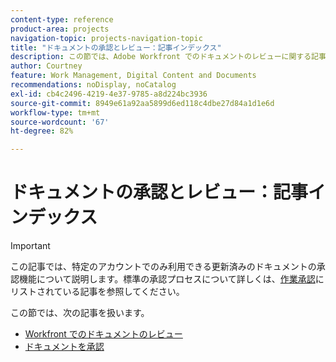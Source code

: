 ```yaml
---
content-type: reference
product-area: projects
navigation-topic: projects-navigation-topic
title: "ドキュメントの承認とレビュー：記事インデックス"
description: この節では、Adobe Workfront でのドキュメントのレビューに関する記事を紹介します。
author: Courtney
feature: Work Management, Digital Content and Documents
recommendations: noDisplay, noCatalog
exl-id: cb4c2496-4219-4e37-9785-a8d224bc3936
source-git-commit: 8949e61a92aa5899d6ed118c4dbe27d84a1d1e6d
workflow-type: tm+mt
source-wordcount: '67'
ht-degree: 82%

---
```


# ドキュメントの承認とレビュー：記事インデックス

>[!IMPORTANT]
>
>この記事では、特定のアカウントでのみ利用できる更新済みのドキュメントの承認機能について説明します。標準の承認プロセスについて詳しくは、[作業承認](/help/quicksilver/review-and-approve-work/manage-approvals/manage-approvals.md)にリストされている記事を参照してください。

この節では、次の記事を扱います。

* [Workfront でのドキュメントのレビュー](/help/quicksilver/review-and-approve-work/document-reviews-and-approvals/review-and-approve-documents/review-a-document.md)
* [ドキュメントを承認](/help/quicksilver/review-and-approve-work/document-reviews-and-approvals/review-and-approve-documents/approve-a-document.md)